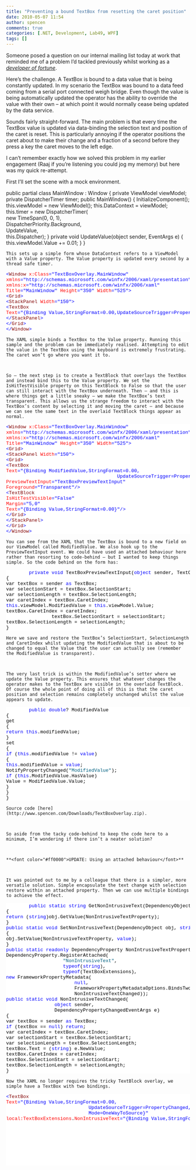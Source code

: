 ```yaml
---
title: "Preventing a bound TextBox from resetting the caret position"
date: 2010-05-07 11:54
author: spencen
comments: true
categories: [.NET, Development, Lab49, WPF]
tags: []
---
```


Someone posed a question on our internal mailing list today at work that reminded me of a problem I’d tackled previously whilst working as a *[developer of fortune](http://blog.spencen.com/2010/01/28/wrapping-up-a-contract.aspx)*.
  

Here’s the challenge. A TextBox is bound to a data value that is being constantly updated. In my scenario the TextBox was bound to a data feed coming from a serial port connected weigh bridge. Even though the value is being automatically updated the operator has the ability to override the value with their own – at which point it would normally cease being updated by the data service.
  

Sounds fairly straight-forward. The main problem is that every time the TextBox value is updated via data-binding the selection text and position of the caret is reset. This is particularly annoying if the operator positions the caret about to make their change and a fraction of a second before they press a key the caret moves to the left edge.
  

I can’t remember exactly how we solved this problem in my earlier engagement (Raaj if you’re listening you could jog my memory) but here was my quick re-attempt.
  

First I’ll set the scene with a mock environment.
  

<span class="kwrd">public</span> <span class="kwrd">partial</span> <span class="kwrd">class</span> MainWindow : Window
{
<span class="kwrd">private</span> ViewModel viewModel;
<span class="kwrd">private</span> DispatcherTimer timer;
<span class="kwrd">public</span> MainWindow()
{
InitializeComponent();
<span class="kwrd">this</span>.viewModel = <span class="kwrd">new</span> ViewModel();
<span class="kwrd">this</span>.DataContext = viewModel;
<span class="kwrd">this</span>.timer = <span class="kwrd">new</span> DispatcherTimer(  
                <span class="kwrd">new</span> TimeSpan(0, 0, 1),   
                DispatcherPriority.Background,   
                UpdateValue,   
                <span class="kwrd">this</span>.Dispatcher);
}
<span class="kwrd">private</span> <span class="kwrd">void</span> UpdateValue(<span class="kwrd">object</span> sender, EventArgs e)
{
<span class="kwrd">this</span>.viewModel.Value += 0.01;
}
}</pre>
<style type="text/css">
.csharpcode, .csharpcode pre
{
font-size: small;
color: black;
font-family: verdana, consolas, "Courier New", courier, monospace;
background-color: #ffffff;
/*white-space: pre;*/
}
.csharpcode pre { margin: 0em; }
.csharpcode .rem { color: #008000; }
.csharpcode .kwrd { color: #0000ff; }
.csharpcode .str { color: #006080; }
.csharpcode .op { color: #0000c0; }
.csharpcode .preproc { color: #cc6633; }
.csharpcode .asp { background-color: #ffff00; }
.csharpcode .html { color: #800000; }
.csharpcode .attr { color: #ff0000; }
.csharpcode .alt
{
background-color: #f4f4f4;
width: 100%;
margin: 0em;
}
.csharpcode .lnum { color: #606060; }</style>

    
    This sets up a simple form whose DataContext refers to a ViewModel with a Value property. The Value property is updated every second by a thread safe timer.
    
<pre class="csharpcode"><span class="kwrd">&lt;</span><span class="html">Window</span> <span class="attr">x:Class</span><span class="kwrd">=&quot;TextBoxOverlay.MainWindow&quot;</span>
<span class="attr">xmlns</span><span class="kwrd">=&quot;http://schemas.microsoft.com/winfx/2006/xaml/presentation&quot;</span>
<span class="attr">xmlns:x</span><span class="kwrd">=&quot;http://schemas.microsoft.com/winfx/2006/xaml&quot;</span>
<span class="attr">Title</span><span class="kwrd">=&quot;MainWindow&quot;</span> <span class="attr">Height</span><span class="kwrd">=&quot;350&quot;</span> <span class="attr">Width</span><span class="kwrd">=&quot;525&quot;</span><span class="kwrd">&gt;</span>
<span class="kwrd">&lt;</span><span class="html">Grid</span><span class="kwrd">&gt;</span>
<span class="kwrd">&lt;</span><span class="html">StackPanel</span> <span class="attr">Width</span><span class="kwrd">=&quot;150&quot;</span><span class="kwrd">&gt;</span>
<span class="kwrd">&lt;</span><span class="html">TextBox</span>
<span class="attr">Text</span><span class="kwrd">=&quot;{Binding Value,StringFormat=0.00,UpdateSourceTrigger=PropertyChanged}&quot;</span><span class="kwrd">/&gt;</span>
<span class="kwrd">&lt;/</span><span class="html">StackPanel</span><span class="kwrd">&gt;</span>
<span class="kwrd">&lt;/</span><span class="html">Grid</span><span class="kwrd">&gt;</span>
<span class="kwrd">&lt;/</span><span class="html">Window</span><span class="kwrd">&gt;</span></pre>

    
    The XAML simple binds a TextBox to the Value property. Running this sample and the problem can be immediately realised. Attempting to edit the value in the TextBox using the keyboard is extremely frustrating. The caret won’t go where you want it to.
    

    
    So – the next step is to create a TextBlock that overlays the TextBox and instead bind this to the Value property. We set the IsHitTestVisible property on this TextBlock to False so that the user can still interact with the TextBox underneath. Then – and this is where things get a little sneaky – we make the TextBox’s text transparent. This allows us the strange freedom to interact with the TextBox’s content by selecting it and moving the caret – and because we can see the same text in the overlaid TextBlock things appear as normal.
    
<pre class="csharpcode"><span class="kwrd">&lt;</span><span class="html">Window</span> <span class="attr">x:Class</span><span class="kwrd">=&quot;TextBoxOverlay.MainWindow&quot;</span>
<span class="attr">xmlns</span><span class="kwrd">=&quot;http://schemas.microsoft.com/winfx/2006/xaml/presentation&quot;</span>
<span class="attr">xmlns:x</span><span class="kwrd">=&quot;http://schemas.microsoft.com/winfx/2006/xaml&quot;</span>
<span class="attr">Title</span><span class="kwrd">=&quot;MainWindow&quot;</span> <span class="attr">Height</span><span class="kwrd">=&quot;350&quot;</span> <span class="attr">Width</span><span class="kwrd">=&quot;525&quot;</span><span class="kwrd">&gt;</span>
<span class="kwrd">&lt;</span><span class="html">Grid</span><span class="kwrd">&gt;</span>
<span class="kwrd">&lt;</span><span class="html">StackPanel</span> <span class="attr">Width</span><span class="kwrd">=&quot;150&quot;</span><span class="kwrd">&gt;</span>
<span class="kwrd">&lt;</span><span class="html">Grid</span><span class="kwrd">&gt;</span>
<span class="kwrd">&lt;</span><span class="html">TextBox</span>
<span class="attr">Text</span><span class="kwrd">=&quot;{Binding ModifiedValue,StringFormat=0.00,  
                                       UpdateSourceTrigger=PropertyChanged}&quot;</span>
<span class="attr">PreviewTextInput</span><span class="kwrd">=&quot;TextBoxPreviewTextInput&quot;</span>
<span class="attr">Foreground</span><span class="kwrd">=&quot;Transparent&quot;</span><span class="kwrd">/&gt;</span>
<span class="kwrd">&lt;</span><span class="html">TextBlock</span>
<span class="attr">IsHitTestVisible</span><span class="kwrd">=&quot;False&quot;</span>
<span class="attr">Margin</span><span class="kwrd">=&quot;5,0&quot;</span>
<span class="attr">Text</span><span class="kwrd">=&quot;{Binding Value,StringFormat=0.00}&quot;</span><span class="kwrd">/&gt;</span>
<span class="kwrd">&lt;/</span><span class="html">Grid</span><span class="kwrd">&gt;</span>
<span class="kwrd">&lt;/</span><span class="html">StackPanel</span><span class="kwrd">&gt;</span>
<span class="kwrd">&lt;/</span><span class="html">Grid</span><span class="kwrd">&gt;</span>
<span class="kwrd">&lt;/</span><span class="html">Window</span><span class="kwrd">&gt;</span></pre>

    
    You can see from the XAML that the TextBox is bound to a new field on our ViewModel called ModifiedValue. We also hook up to the PreviewTextInput event. We could have used an attached behaviour here rather than resorting to code-behind – but I wanted to keep things simple. So the code behind on the form has:
    
<pre class="csharpcode">        <span class="kwrd">private</span> <span class="kwrd">void</span> TextBoxPreviewTextInput(<span class="kwrd">object</span> sender, TextCompositionEventArgs e)
{
var textBox = sender <span class="kwrd">as</span> TextBox;
var selectionStart = textBox.SelectionStart;
var selectionLength = textBox.SelectionLength;
var caretIndex = textBox.CaretIndex;
<span class="kwrd">this</span>.viewModel.ModifiedValue = <span class="kwrd">this</span>.viewModel.Value;
textBox.CaretIndex = caretIndex;   
                textBox.SelectionStart = selectionStart;
textBox.SelectionLength = selectionLength;
}</pre>

    
    Here we save and restore the TextBox’s SelectionStart, SelectionLength and CaretIndex whilst updating the ModifiedValue that is about to be changed to equal the Value that the user can actually see (remember the ModifiedValue is transparent).
    

    
    The very last trick is within the ModifiedValue’s setter where we update the Value property. This ensures that whatever changes the operator makes to the TextBox are visible in the overlaid TextBlock. Of course the whole point of doing all of this is that the caret position and selection remains completely unchanged whilst the value appears to update.
    
<pre class="csharpcode">        <span class="kwrd">public</span> <span class="kwrd">double</span>? ModifiedValue
{
get
{
<span class="kwrd">return</span> <span class="kwrd">this</span>.modifiedValue;
}
set
{
<span class="kwrd">if</span> (<span class="kwrd">this</span>.modifiedValue != <span class="kwrd">value</span>)
{
<span class="kwrd">this</span>.modifiedValue = <span class="kwrd">value</span>;
NotifyPropertyChanged(<span class="str">&quot;ModifiedValue&quot;</span>);
<span class="kwrd">if</span> (<span class="kwrd">this</span>.ModifiedValue.HasValue)
Value = ModifiedValue.Value;
}
}
}</pre>

    
    Source code [here](http://www.spencen.com/Downloads/TextBoxOverlay.zip).
    

    
    So aside from the tacky code-behind to keep the code here to a minimum, I’m wondering if there isn’t a neater solution? 
    

    
    **<font color="#ff0000">UPDATE: Using an attached behaviour</font>**
    

    
    It was pointed out to me by a colleague that there is a simpler, more versatile solution. Simple encapsulate the text change with selection restore within an attached property. Then we can use multiple bindings to achieve the effect.
    
<pre class="csharpcode">        <span class="kwrd">public</span> <span class="kwrd">static</span> <span class="kwrd">string</span> GetNonIntrusiveText(DependencyObject obj)
{
<span class="kwrd">return</span> (<span class="kwrd">string</span>)obj.GetValue(NonIntrusiveTextProperty);
}
<span class="kwrd">public</span> <span class="kwrd">static</span> <span class="kwrd">void</span> SetNonIntrusiveText(DependencyObject obj, <span class="kwrd">string</span> <span class="kwrd">value</span>)
{
obj.SetValue(NonIntrusiveTextProperty, <span class="kwrd">value</span>);
}
<span class="kwrd">public</span> <span class="kwrd">static</span> <span class="kwrd">readonly</span> DependencyProperty NonIntrusiveTextProperty =
DependencyProperty.RegisterAttached(  
                    <span class="str">&quot;NonIntrusiveText&quot;</span>,   
                    <span class="kwrd">typeof</span>(<span class="kwrd">string</span>),   
                    <span class="kwrd">typeof</span>(TextBoxExtensions),
<span class="kwrd">new</span> FrameworkPropertyMetadata(  
                        <span class="kwrd">null</span>,   
                        FrameworkPropertyMetadataOptions.BindsTwoWayByDefault,   
                        NonIntrusiveTextChanged));
<span class="kwrd">public</span> <span class="kwrd">static</span> <span class="kwrd">void</span> NonIntrusiveTextChanged(  
                 <span class="kwrd">object</span> sender,   
                 DependencyPropertyChangedEventArgs e)
{
var textBox = sender <span class="kwrd">as</span> TextBox;
<span class="kwrd">if</span> (textBox == <span class="kwrd">null</span>) <span class="kwrd">return</span>;
var caretIndex = textBox.CaretIndex;
var selectionStart = textBox.SelectionStart;
var selectionLength = textBox.SelectionLength;
textBox.Text = (<span class="kwrd">string</span>) e.NewValue;
textBox.CaretIndex = caretIndex;
textBox.SelectionStart = selectionStart;
textBox.SelectionLength = selectionLength;
}</pre>

    
    Now the XAML no longer requires the tricky TextBlock overlay, we simple have a TextBox with two bindings.
    
<pre class="csharpcode"><span class="kwrd">&lt;</span><span class="html">TextBox</span>
<span class="attr">Text</span><span class="kwrd">=&quot;{Binding Value,StringFormat=0.00,  
                             UpdateSourceTrigger=PropertyChanged,  
                             Mode=OneWayToSource}&quot;</span>
<span class="attr">local:TextBoxExtensions</span>.<span class="attr">NonIntrusiveText</span><span class="kwrd">=&quot;{Binding Value,StringFormat=0.00,  
                                                                              UpdateSourceTrigger=PropertyChanged,  
                                                                              Mode=TwoWay}&quot;</span><span class="kwrd">/&gt;</span>



